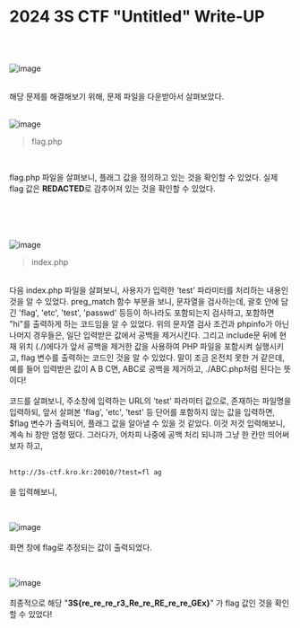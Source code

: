 <!DOCTYPE html>
<html>
<head>
    <link rel="stylesheet" type="text/css" href="style.css">
</head>
<body>
    <h1>2024 3S CTF "Untitled"  Write-UP</h1>
</body>
<br>
<br>
</html>

![image](https://github.com/user-attachments/assets/d6053db2-2d3b-4cf2-89f8-289d12a47302)
 <br>

 </br>
해당 문제를 해결해보기 위해, 문제 파일을 다운받아서 살펴보았다. 
<br>

 </br>

![image](https://github.com/user-attachments/assets/2950495c-8113-4a89-8338-42488429c690)

> flag.php
<br>

 flag.php 파일을 살펴보니, 플래그 값을 정의하고 있는 것을 확인할 수 있었다. 실제 flag 값은 **REDACTED**로 감추어져 있는 것을 확인할 수 있었다.  
<br></br><br></br>

![image](https://github.com/user-attachments/assets/c11f82c9-adb9-486f-85b7-208cc6d32127)

> index.php
<br>
 다음 index.php 파일을 살펴보니, 사용자가 입력한 'test' 파라미터를 처리하는 내용인 것을 알 수 있었다. preg_match 함수 부분을 보니, 문자열을 검사하는데, 괄호 안에 담긴 'flag', 'etc', 'test', 'passwd' 등등이 하나라도 포함되는지 검사하고, 포함하면 "hi"를 출력하게 하는 코드임을 알 수 있었다.
 위의 문자열 검사 조건과 phpinfo가 아닌 나머지 경우들은, 일단 입력받은 값에서 공백을 제거시킨다. 그리고 include문 뒤에 현재 위치 (./)에다가 앞서 공백을 제거한 값을 사용하여 PHP 파일을 포함시켜 실행시키고, flag 변수를 출력하는 코드인 것을 알 수 있었다. 말이 조금 온전치 못한 거 같은데, 예를 들어 입력받은 값이 A B C면, ABC로 공백을 제거하고, ./ABC.php처럼 된다는 뜻이다!
<br>
</br>
코드를 살펴보니, 주소창에 입력하는 URL의 'test' 파라미터 값으로, 존재하는 파일명을 입력하되, 앞서 살펴본 'flag', 'etc', 'test' 등 단어를 포함하지 않는 값을 입력하면, $flag 변수가 출력되어, 플래그 값을 알아낼 수 있을 것 같았다. 이것 저것 입력해보니, 계속 hi 창만 엄청 떴다. 그러다가, 어차피 나중에 공백 처리 되니까 그냥 한 칸만 띄어써보자 하고,
<br>
 </br>
 
`http://3s-ctf.kro.kr:20010/?test=fl ag`
<br>
</br>
을 입력해보니, 
<br>

 </br>
 
![image](https://github.com/user-attachments/assets/c0f0da08-840a-410c-a9e1-f26459f8bd0e)
<br>
 </br>
 화면 창에 flag로 추정되는 값이 출력되었다.
  <br>

 </br>
 
 ![image](https://github.com/user-attachments/assets/2db6bf0d-31b4-4e2d-aba4-1437c50b72cf)
  <br>
 </br>
 최종적으로 해당 "**3S{re_re_re_r3_Re_re_RE_re_re_GEx}**"
가 flag 값인 것을 확인할 수 있었다!
